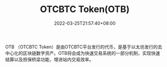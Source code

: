 ﻿---
weight: 
title: "OTCBTC Token(OTB)"
description: "OTB （OTCBTC Token）是由OTCBTC平台发行的代币，是基于以太坊发行的去中心化的区块链数字资产"
date: 2022-03-25T21:57:40+08:00
lastmod: 2022-03-25T16:45:40+08:00
draft: false
authors: ["Metabd"]
featuredImage: "otcbtc-tokenotb.webp"
link: ""
tags: ["数字代币","OTCBTC Token(OTB)"]
categories: ["navigation"]
navigation: ["数字代币"]
lightgallery: true
toc: true
pinned: false
recommend: false
recommend1: false
---
OTB （OTCBTC Token）是由OTCBTC平台发行的代币，是基于以太坊发行的去中心化的区块链数字资产。OTB将会成为快速交易系统的一部分机制，实现快速结算以及担保桥梁功能，增进站内交易效率。
